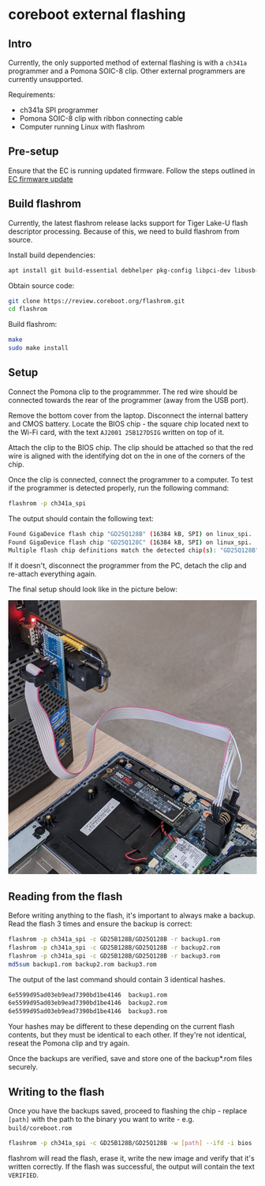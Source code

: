 # coreboot external flashing

## Intro

Currently, the only supported method of external flashing is with a `ch341a`
programmer and a Pomona SOIC-8 clip. Other external programmers are currently
unsupported.

Requirements:

- ch341a SPI programmer
- Pomona SOIC-8 clip with ribbon connecting cable
- Computer running Linux with flashrom

## Pre-setup

Ensure that the EC is running updated firmware. Follow the steps outlined in
[EC firmware update](../ec_update)

## Build flashrom

Currently, the latest flashrom release lacks support for Tiger Lake-U flash
descriptor processing. Because of this, we need to build flashrom from source.

Install build dependencies:

```bash
apt install git build-essential debhelper pkg-config libpci-dev libusb-1.0-0-dev libftdi1-dev meson
```

Obtain source code:

```bash
git clone https://review.coreboot.org/flashrom.git
cd flashrom
```

Build flashrom:

```bash
make
sudo make install
```

## Setup

Connect the Pomona clip to the programmmer. The red wire should be connected
towards the rear of the programmer (away from the USB port).

Remove the bottom cover from the laptop. Disconnect the internal battery and
CMOS battery. Locate the BIOS chip - the square chip located next to the Wi-Fi
card, with the text `AJ2001 25B127DSIG` written on top of it.

Attach the clip to the BIOS chip. The clip should be attached so that the red
wire is aligned with the identifying dot on the in one of the corners of the
chip.

Once the clip is connected, connect the programmer to a computer. To test
if the programmer is detected properly, run the following command:

```bash
flashrom -p ch341a_spi
```

The output should contain the following text:

```bash
Found GigaDevice flash chip "GD25Q128B" (16384 kB, SPI) on linux_spi.
Found GigaDevice flash chip "GD25Q128C" (16384 kB, SPI) on linux_spi.
Multiple flash chip definitions match the detected chip(s): "GD25Q128B", "GD25Q128C"
```

If it doesn't, disconnect the programmer from the PC, detach the clip and
re-attach everything again.

The final setup should look like in the picture below:

![ch341a attachment](images/setup.jpg)

## Reading from the flash

Before writing anything to the flash, it's important to always make a backup.
Read the flash 3 times and ensure the backup is correct:

```bash
flashrom -p ch341a_spi -c GD25B128B/GD25Q128B -r backup1.rom
flashrom -p ch341a_spi -c GD25B128B/GD25Q128B -r backup2.rom
flashrom -p ch341a_spi -c GD25B128B/GD25Q128B -r backup3.rom
md5sum backup1.rom backup2.rom backup3.rom
```

The output of the last command should contain 3 identical hashes.

```bash
6e5599d95ad03eb9ead7390bd1be4146  backup1.rom
6e5599d95ad03eb9ead7390bd1be4146  backup2.rom
6e5599d95ad03eb9ead7390bd1be4146  backup3.rom
```

Your hashes may be different to these depending on the current flash
contents, but they must be identical to each other. If they're not identical,
reseat the Pomona clip and try again.

Once the backups are verified, save and store one of the backup*.rom files
securely.

## Writing to the flash

Once you have the backups saved, proceed to flashing the chip - replace
`[path]` with the path to the binary you want to write - e.g. `build/coreboot.rom`

```bash
flashrom -p ch341a_spi -c GD25B128B/GD25Q128B -w [path] --ifd -i bios
```

flashrom will read the flash, erase it, write the new image and verify that
it's written correctly. If the flash was successful, the output will contain the
text `VERIFIED`.
